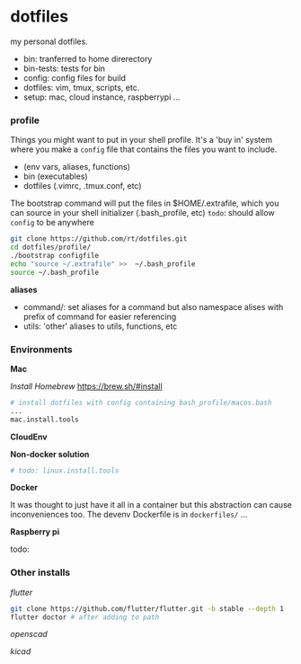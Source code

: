 # dotfiles

my personal dotfiles.

- bin: tranferred to home direrectory
- bin-tests: tests for bin
- config: config files for build
- dotfiles: vim, tmux, scripts, etc.
- setup: mac, cloud instance, raspberrypi ...

### profile

Things you might want to put in your shell profile.
It's a 'buy in' system where you make a `config` file that contains the files you want to include.

- (env vars, aliases, functions)
- bin (executables)
- dotfiles (.vimrc, .tmux.conf, etc)

The bootstrap command will put the files in $HOME/.extrafile, which you can source in your shell initializer (.bash_profile, etc)
`todo`: should allow `config` to be anywhere

```bash
git clone https://github.com/rt/dotfiles.git
cd dotfiles/profile/
./bootstrap configfile
echo "source ~/.extrafile" >>  ~/.bash_profile
source ~/.bash_profile
```

**aliases**
- command/<file>: set aliases for a command but also namespace alises with prefix of command for easier referencing
- utils: 'other' aliases to utils, functions, etc


### Environments

**Mac**

*Install Homebrew*
https://brew.sh/#install

```bash
# install dotfiles with config containing bash_profile/macos.bash
...
mac.install.tools
```

**CloudEnv**

**Non-docker solution**
```bash
# todo: linux.install.tools
```

**Docker**

It was thought to just have it all in a container but this abstraction can cause inconveniences too.
The devenv Dockerfile is in `dockerfiles/` ... 

**Raspberry pi**

todo: 


### Other installs

*flutter*
```bash
git clone https://github.com/flutter/flutter.git -b stable --depth 1
flutter doctor # after adding to path
```

*openscad*

*kicad*


